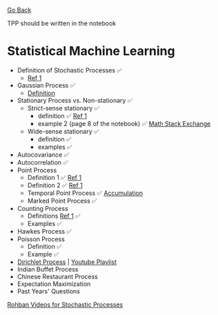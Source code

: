[Go Back](https://github.com/arm-on/plan/blob/main/README.md)

TPP should be written in the notebook

# Statistical Machine Learning
- Definition of Stochastic Processes :white_check_mark:
    - [Ref 1](https://github.com/arm-on/plan/blob/main/materials/stochastic-process-definition.pdf)
- Gaussian Process :white_check_mark:
    - [Definition](https://www.youtube.com/watch?v=vU6AiEYED9E)
- Stationary Process vs. Non-stationary :white_check_mark:
    - Strict-sense stationary :white_check_mark:
        - definition :white_check_mark: [Ref 1](https://github.com/arm-on/plan/blob/main/materials/stochastic-process.pdf)
        - example 2 (page 8 of the notebook) :white_check_mark: [Math Stack Exchange](https://math.stackexchange.com/questions/4262404/proving-that-xt-ta-where-a-sim-mathrmuniform2-9-is-not-strict-sen)
    - Wide-sense stationary :white_check_mark:
        - definition :white_check_mark:
        - examples :white_check_mark:
- Autocovariance :white_check_mark:
- Autocorrelation :white_check_mark:
- Point Process
    - Definition 1 :white_check_mark: [Ref 1](https://github.com/arm-on/plan/blob/main/materials/point-process.pdf)
    - Definition 2 :white_check_mark: [Ref 1](https://hpaulkeeler.com/point-processes/)
    - Temporal Point Process :white_check_mark: [Accumulation](https://github.com/arm-on/plan/blob/main/ongoing/temporal-point-process.md)
    - Marked Point Process :white_check_mark:
- Counting Process
    - Definitions [Ref 1](https://github.com/arm-on/plan/blob/main/materials/point-proc.pdf) :white_check_mark:
    - Examples :white_check_mark:
- Hawkes Process :white_check_mark:
- Poisson Process
    - Definition :white_check_mark:
    - Example :white_check_mark:
- [Dirichlet Process](https://github.com/arm-on/plan/blob/main/ongoing/dirichlet.md) | [Youtube Playlist](https://www.youtube.com/playlist?list=PLIlweP9nJd-kp2bknDlhUcMYWxqXKfL4n)
- Indian Buffet Process
- Chinese Restaurant Process
- Expectation Maximization
- Past Years' Questions


[Rohban Videos for Stochastic Processes](https://www.aparat.com/playlist/1007391)